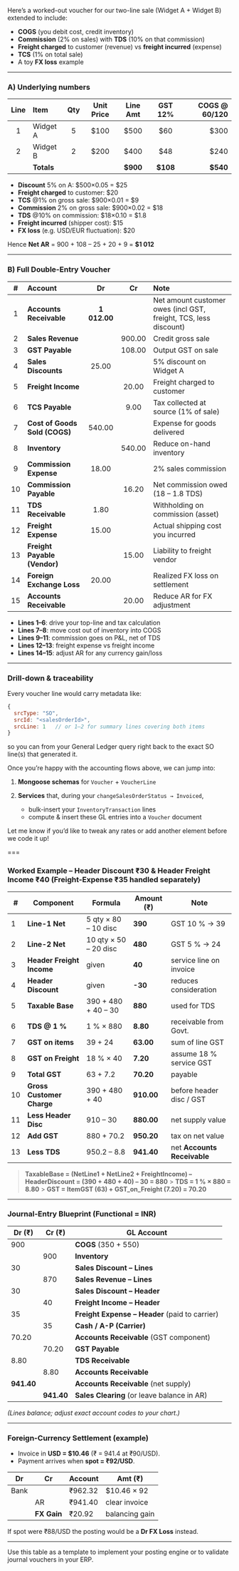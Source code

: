 Here’s a worked-out voucher for our two-line sale (Widget A + Widget B) extended to include:

- **COGS** (you debit cost, credit inventory)
- **Commission** (2% on sales) with **TDS** (10% on that commission)
- **Freight charged** to customer (revenue) vs **freight incurred** (expense)
- **TCS** (1% on total sale)
- A toy **FX loss** example

---

### A) Underlying numbers

| Line | Item       | Qty | Unit Price | Line Amt  |  GST 12%  | COGS @ 60/120 |
| :--: | :--------- | :-: | :--------: | :-------: | :-------: | ------------: |
|  1   | Widget A   |  5  |   \$100    |   \$500   |   \$60    |         \$300 |
|  2   | Widget B   |  2  |   \$200    |   \$400   |   \$48    |         \$240 |
|      | **Totals** |     |            | **\$900** | **\$108** |     **\$540** |

- **Discount** 5% on A: \$500×0.05 = \$25
- **Freight charged** to customer: \$20
- **TCS** @1% on gross sale: \$900×0.01 = \$9
- **Commission** 2% on gross sale: \$900×0.02 = \$18
- **TDS** @10% on commission: \$18×0.10 = \$1.8
- **Freight incurred** (shipper cost): \$15
- **FX loss** (e.g. USD/EUR fluctuation): \$20

Hence **Net AR** = 900 + 108 – 25 + 20 + 9 = **\$1 012**

---

### B) Full Double-Entry Voucher

|  #  | Account                       |      Dr      |   Cr   | Note                                                             |
| :-: | :---------------------------- | :----------: | :----: | :--------------------------------------------------------------- |
|  1  | **Accounts Receivable**       | **1 012.00** |        | Net amount customer owes (incl GST, freight, TCS, less discount) |
|  2  | **Sales Revenue**             |              | 900.00 | Credit gross sale                                                |
|  3  | **GST Payable**               |              | 108.00 | Output GST on sale                                               |
|  4  | **Sales Discounts**           |    25.00     |        | 5% discount on Widget A                                          |
|  5  | **Freight Income**            |              | 20.00  | Freight charged to customer                                      |
|  6  | **TCS Payable**               |              |  9.00  | Tax collected at source (1% of sale)                             |
|  7  | **Cost of Goods Sold (COGS)** |    540.00    |        | Expense for goods delivered                                      |
|  8  | **Inventory**                 |              | 540.00 | Reduce on-hand inventory                                         |
|  9  | **Commission Expense**        |    18.00     |        | 2% sales commission                                              |
| 10  | **Commission Payable**        |              | 16.20  | Net commission owed (18 – 1.8 TDS)                               |
| 11  | **TDS Receivable**            |     1.80     |        | Withholding on commission (asset)                                |
| 12  | **Freight Expense**           |    15.00     |        | Actual shipping cost you incurred                                |
| 13  | **Freight Payable (Vendor)**  |              | 15.00  | Liability to freight vendor                                      |
| 14  | **Foreign Exchange Loss**     |    20.00     |        | Realized FX loss on settlement                                   |
| 15  | **Accounts Receivable**       |              | 20.00  | Reduce AR for FX adjustment                                      |

- **Lines 1–6**: drive your top-line and tax calculation
- **Lines 7–8**: move cost out of inventory into COGS
- **Lines 9–11**: commission goes on P\&L, net of TDS
- **Lines 12–13**: freight expense vs freight income
- **Lines 14–15**: adjust AR for any currency gain/loss

---

### Drill-down & traceability

Every voucher line would carry metadata like:

```js
{
  srcType: "SO",
  srcId: "<salesOrderId>",
  srcLine: 1   // or 1–2 for summary lines covering both items
}
```

so you can from your General Ledger query right back to the exact SO line(s) that generated it.

Once you’re happy with the accounting flows above, we can jump into:

1. **Mongoose schemas** for `Voucher` + `VoucherLine`
2. **Services** that, during your `changeSalesOrderStatus → Invoiced`,

   - bulk-insert your `InventoryTransaction` lines
   - compute & insert these GL entries into a `Voucher` document

Let me know if you’d like to tweak any rates or add another element before we code it up!

===

### Worked Example – Header Discount ₹30 & Header Freight Income ₹40 (Freight-Expense ₹35 handled separately)

| #   | Component                 | Formula               | Amount (₹) | Note                        |
| --- | ------------------------- | --------------------- | ---------- | --------------------------- |
| 1   | **Line-1 Net**            | 5 qty × 80 – 10 disc  | **390**    | GST 10 % → 39               |
| 2   | **Line-2 Net**            | 10 qty × 50 – 20 disc | **480**    | GST 5 % → 24                |
| 3   | **Header Freight Income** | given                 | **40**     | service line on invoice     |
| 4   | **Header Discount**       | given                 | **-30**    | reduces consideration       |
| 5   | **Taxable Base**          | 390 + 480 + 40 – 30   | **880**    | used for TDS                |
| 6   | **TDS @ 1 %**             | 1 % × 880             | **8.80**   | receivable from Govt.       |
| 7   | **GST on items**          | 39 + 24               | **63.00**  | sum of line GST             |
| 8   | **GST on Freight**        | 18 % × 40             | **7.20**   | assume 18 % service GST     |
| 9   | **Total GST**             | 63 + 7.2              | **70.20**  | payable                     |
| 10  | **Gross Customer Charge** | 390 + 480 + 40        | **910.00** | before header disc / GST    |
| 11  | **Less Header Disc**      | 910 – 30              | **880.00** | net supply value            |
| 12  | **Add GST**               | 880 + 70.2            | **950.20** | tax on net value            |
| 13  | **Less TDS**              | 950.2 – 8.8           | **941.40** | net **Accounts Receivable** |

> **TaxableBase = (NetLine1 + NetLine2 + FreightIncome) – HeaderDiscount
> \= (390 + 480 + 40) – 30 = 880** > **TDS = 1 % × 880 = 8.80** > **GST = ItemGST (63) + GST_on_Freight (7.20) = 70.20**

---

### Journal-Entry Blueprint (Functional = INR)

| Dr (₹)     | Cr (₹)     | GL Account                                     |
| ---------- | ---------- | ---------------------------------------------- |
| 900        |            | **COGS** (350 + 550)                           |
|            | 900        | **Inventory**                                  |
| 30         |            | **Sales Discount – Lines**                     |
|            | 870        | **Sales Revenue – Lines**                      |
| 30         |            | **Sales Discount – Header**                    |
|            | 40         | **Freight Income – Header**                    |
| 35         |            | **Freight Expense – Header** (paid to carrier) |
|            | 35         | **Cash / A-P (Carrier)**                       |
| 70.20      |            | **Accounts Receivable** (GST component)        |
|            | 70.20      | **GST Payable**                                |
| 8.80       |            | **TDS Receivable**                             |
|            | 8.80       | **Accounts Receivable**                        |
| **941.40** |            | **Accounts Receivable** (net supply)           |
|            | **941.40** | **Sales Clearing** (or leave balance in AR)    |

_(Lines balance; adjust exact account codes to your chart.)_

---

### Foreign-Currency Settlement (example)

- Invoice in **USD = \$10.46** (₹ = 941.4 at ₹90/USD).
- Payment arrives when **spot = ₹92/USD**.

| Dr   | Cr          | Account | Amt (₹)        |
| ---- | ----------- | ------- | -------------- |
| Bank |             | ₹962.32 | \$10.46 × 92   |
|      | AR          | ₹941.40 | clear invoice  |
|      | **FX Gain** | ₹20.92  | balancing gain |

If spot were ₹88/USD the posting would be a **Dr FX Loss** instead.

---

Use this table as a template to implement your posting engine or to validate journal vouchers in your ERP.
